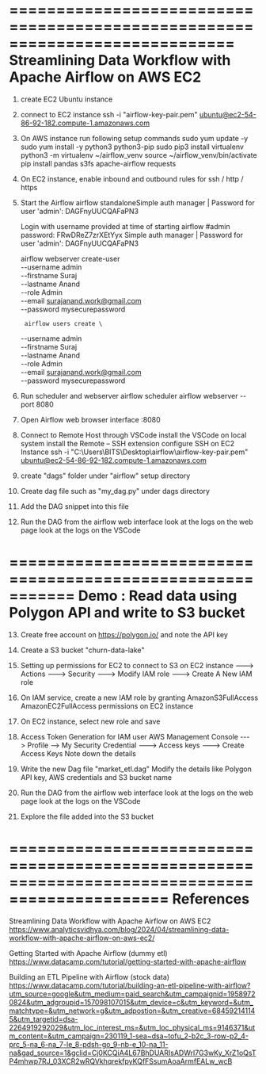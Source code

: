 ============================================================================
Streamlining Data Workflow with Apache Airflow on AWS EC2
============================================================================
1) create EC2  Ubuntu instance

2) connect to EC2 instance
ssh -i "airflow-key-pair.pem" ubuntu@ec2-54-86-92-182.compute-1.amazonaws.com

3) On AWS instance run following setup commands
	sudo yum update -y
	sudo yum install -y python3 python3-pip
	sudo pip3 install virtualenv
	python3 -m virtualenv ~/airflow_venv
	source ~/airflow_venv/bin/activate
	pip install pandas s3fs apache-airflow requests

4) On EC2 instance, enable inbound and outbound rules for ssh / http / https
	
5) Start the Airflow
	airflow standaloneSimple auth manager | Password for user 'admin': DAGFnyUUCQAFaPN3

	Login with username provided at time of starting airflow
        #admin  password: FRwDReZ7zrXEtYyx
		Simple auth manager | Password for user 'admin': DAGFnyUUCQAFaPN3


	airflow webserver create-user \
	--username admin \
	--firstname Suraj \
	--lastname Anand \
	--role Admin \
	--email surajanand.work@gmail.com \
	--password mysecurepassword

		airflow users create \
    --username admin \
    --firstname Suraj \
    --lastname Anand \
    --role Admin \
    --email surajanand.work@gmail.com \
    --password mysecurepassword


6) Run scheduler and webserver
	airflow scheduler
	airflow webserver --port 8080

7) Open Airflow web browser interface 
	<IP of AWS instance>:8080

8) Connect to Remote Host through VSCode 
	install the VSCode on local system
	install the Remote – SSH extension
	configure SSH on EC2 Instance
	ssh -i "C:\Users\BITS\Desktop\airflow\airflow-key-pair.pem" ubuntu@ec2-54-86-92-182.compute-1.amazonaws.com

9) create "dags" folder under "airflow" setup directory
10) Create dag file such as "my_dag.py" under dags directory 
11) Add the DAG snippet into this file

12) Run the DAG from the airflow web interface 
	look at the logs on the web page
	look at the logs on the VSCode

===========================================================
Demo : Read data using Polygon API and write to S3 bucket
===========================================================
13) Create free account on https://polygon.io/ and note the API key 
14) Create a S3 bucket "churn-data-lake"

15) Setting up permissions for EC2 to connect to S3 
	on EC2 instance ---> Actions ---> Security ---> Modify IAM role ---> Create A New IAM role
16) On IAM service, create a new IAM role by granting 
AmazonS3FullAccess 
AmazonEC2FullAccess 
permissions on EC2 instance
17) On EC2 instance, select new role and save
18) Access Token Generation for IAM user
	AWS Management Console ---> Profile --> My Security Credential ---> Access keys ---> Create Access Keys
	Note down the details
19) Write the new Dag file "market_etl.dag" 
	Modify the details like Polygon API key, AWS credentials and S3 bucket name
20) Run the DAG from the airflow web interface 
	look at the logs on the web page
	look at the logs on the VSCode
21) Explore the file added into the S3 bucket

===============================================================================================
References
===============================================================================================
Streamlining Data Workflow with Apache Airflow on AWS EC2
https://www.analyticsvidhya.com/blog/2024/04/streamlining-data-workflow-with-apache-airflow-on-aws-ec2/

Getting Started with Apache Airflow (dummy etl)
https://www.datacamp.com/tutorial/getting-started-with-apache-airflow

Building an ETL Pipeline with Airflow (stock data)
https://www.datacamp.com/tutorial/building-an-etl-pipeline-with-airflow?utm_source=google&utm_medium=paid_search&utm_campaignid=19589720824&utm_adgroupid=157098107015&utm_device=c&utm_keyword=&utm_matchtype=&utm_network=g&utm_adpostion=&utm_creative=684592141145&utm_targetid=dsa-2264919292029&utm_loc_interest_ms=&utm_loc_physical_ms=9146371&utm_content=&utm_campaign=230119_1-sea~dsa~tofu_2-b2c_3-row-p2_4-prc_5-na_6-na_7-le_8-pdsh-go_9-nb-e_10-na_11-na&gad_source=1&gclid=Cj0KCQiA4L67BhDUARIsADWrl7G3wKy_XrZ1oQsTP4mhwp7RJ_03XCR2wRQVkhqrekfpyKQfFSsumAoaArmfEALw_wcB
